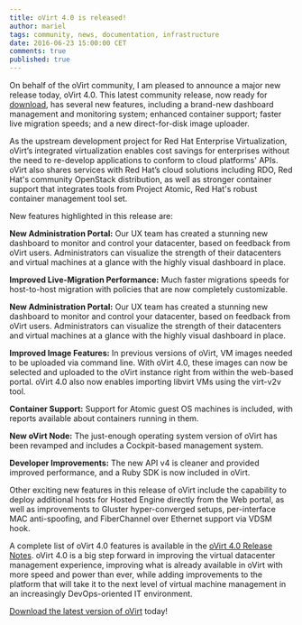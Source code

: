 ```yaml
---
title: oVirt 4.0 is released!
author: mariel
tags: community, news, documentation, infrastructure
date: 2016-06-23 15:00:00 CET
comments: true
published: true
---
```


On behalf of the oVirt community, I am pleased to announce a major new release today, oVirt 4.0. This latest community release, now ready for <a href="http://www.ovirt.org/download/">download</a>, has several new features, including a brand-new dashboard management and monitoring system; enhanced container support; faster live migration speeds; and a new direct-for-disk image uploader.

As the upstream development project for Red Hat Enterprise Virtualization, oVirt’s integrated virtualization enables cost savings for enterprises without the need to re-develop applications to conform to cloud platforms' APIs. oVirt also shares services with Red Hat’s cloud solutions including RDO, Red Hat's community OpenStack distribution, as well as stronger container support that integrates tools from Project Atomic, Red Hat's robust container management tool set.

New features highlighted in this release are:

**New Administration Portal:** Our UX team has created a stunning new dashboard to monitor and control your datacenter, based on feedback from oVirt users. Administrators can visualize the strength of their datacenters and virtual machines at a glance with the highly visual dashboard in place.

**Improved Live-Migration Performance:** Much faster migrations speeds for host-to-host migration with policies that are now completely customizable.

**New Administration Portal:** Our UX team has created a stunning new dashboard to monitor and control your datacenter, based on feedback from oVirt users. Administrators can visualize the strength of their datacenters and virtual machines at a glance with the highly visual dashboard in place.

**Improved Image Features:** In previous versions of oVirt, VM images needed to be uploaded via command line. With oVirt 4.0, these images can now be selected and uploaded to the oVirt instance right from within the web-based portal. oVirt 4.0 also now enables importing libvirt VMs using the virt-v2v tool.

**Container Support:** Support for Atomic guest OS machines is included, with reports available about containers running in them.

**New oVirt Node:** The just-enough operating system version of oVirt has been revamped and includes a Cockpit-based management system.

**Developer Improvements:** The new API v4 is cleaner and provided improved performance, and a Ruby SDK is now included in oVirt.

Other exciting new features in this release of oVirt include the capability to deploy additional hosts for Hosted Engine directly from the Web portal, as well as improvements to Gluster hyper-converged setups, per-interface MAC anti-spoofing, and FiberChannel over Ethernet support via VDSM hook.

A complete list of oVirt 4.0 features is available in the <a href="http://www.ovirt.org/release/4.0.0/">oVirt 4.0 Release Notes</a>. oVirt 4.0  is a big step forward in improving the virtual datacenter management experience, improving what is already available in oVirt with more speed and power than ever, while adding improvements to the platform that will take it to the next level of virtual machine management in an increasingly DevOps-oriented IT environment.

<a href="http://www.ovirt.org/download/">Download the latest version of oVirt</a> today!
